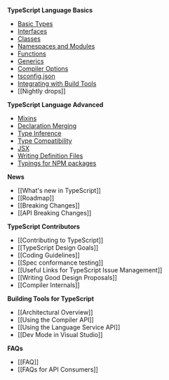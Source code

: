 **TypeScript Language Basics**

* [Basic Types](https://github.com/Microsoft/TypeScript-Handbook/blob/master/pages/Basic%20Types.md)
* [Interfaces](https://github.com/Microsoft/TypeScript-Handbook/blob/master/pages/Interfaces.md)
* [Classes](https://github.com/Microsoft/TypeScript-Handbook/blob/master/pages/Classes.md)
* [Namespaces and Modules](https://github.com/Microsoft/TypeScript-Handbook/blob/master/pages/Namespaces%20and%20Modules.md)
* [Functions](https://github.com/Microsoft/TypeScript-Handbook/blob/master/pages/Functions.md)
* [Generics](https://github.com/Microsoft/TypeScript-Handbook/blob/master/pages/Generics.md)
* [Compiler Options](https://github.com/Microsoft/TypeScript-Handbook/blob/master/pages/Compiler%20Options.md)
* [tsconfig.json](https://github.com/Microsoft/TypeScript-Handbook/blob/master/pages/tsconfig.json.md)
* [Integrating with Build Tools](https://github.com/Microsoft/TypeScript-Handbook/blob/master/pages/Integrating%20with%20Build%20Tools.md)
* [[Nightly drops]]

**TypeScript Language Advanced**

* [Mixins](https://github.com/Microsoft/TypeScript-Handbook/blob/master/pages/Mixins.md)
* [Declaration Merging](https://github.com/Microsoft/TypeScript-Handbook/blob/master/pages/Declaration%20Merging.md)
* [Type Inference](https://github.com/Microsoft/TypeScript-Handbook/blob/master/pages/Type%20Inference.md)
* [Type Compatibility](https://github.com/Microsoft/TypeScript-Handbook/blob/master/pages/Type%20Compatibility.md)
* [JSX](https://github.com/Microsoft/TypeScript-Handbook/blob/master/pages/JSX.md)
* [Writing Definition Files](https://github.com/Microsoft/TypeScript-Handbook/blob/master/pages/Writing%20Definition%20Files.md)
* [Typings for NPM packages](https://github.com/Microsoft/TypeScript-Handbook/blob/master/pages/Typings%20for%20NPM%20Packages.md)

**News**
* [[What's new in TypeScript]]
* [[Roadmap]]
* [[Breaking Changes]]
* [[API Breaking Changes]]

**TypeScript Contributors**

* [[Contributing to TypeScript]]
* [[TypeScript Design Goals]]
* [[Coding Guidelines]]
* [[Spec conformance testing]]
* [[Useful Links for TypeScript Issue Management]]
* [[Writing Good Design Proposals]]
* [[Compiler Internals]]

**Building Tools for TypeScript**
* [[Architectural Overview]]
* [[Using the Compiler API]]
* [[Using the Language Service API]]
* [[Dev Mode in Visual Studio]]

**FAQs**
* [[FAQ]]
* [[FAQs for API Consumers]]